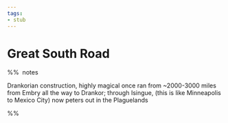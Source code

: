 ```yaml
---
tags:
- stub
---
```

# Great South Road

%%  notes

Drankorian construction, highly magical
once ran from ~2000-3000 miles from  Embry all the way to Drankor; through Isingue, 
(this is like Minneapolis to Mexico City)
now peters out in the Plaguelands

%%